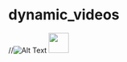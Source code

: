 # dynamic_videos
//![Alt Text](https://github.com/qmeng99/dynamic_videos/blob/main/gifs/3dunet_crop.gif)
<img src="https://github.com/qmeng99/dynamic_videos/blob/main/gifs/3dunet_crop.gif" width="40" height="40" />

